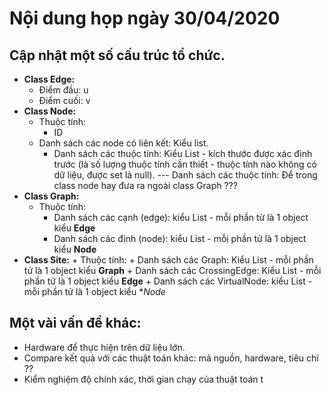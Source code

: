 # Nội dung họp ngày 30/04/2020

## Cập nhật một số cấu trúc tổ chức.
- **Class Edge:**
	+ Điểm đầu: u
	+ Điểm cuối: v
- **Class Node:**
	+ Thuộc tính:
		+ ID
    + Danh sách các node có liên kết: Kiểu list.
		+ Danh sách các thuộc tính: Kiểu List - kích thước được xác định trước (là số lượng thuộc tính cần thiết - thuộc tính nào không có dữ liệu, được set là null).
    --- Danh sách các thuộc tính: Để trong class node hay đưa ra ngoài class Graph ???
- **Class Graph:**
	+ Thuộc tính:
		+ Danh sách các cạnh (edge): kiểu List - mỗi phần tử là 1 object kiểu **Edge**
		+ Danh sách các đỉnh (node): kiểu List - mỗi phần tử là 1 object kiểu **Node**
- **Class Site:**
		+ Thuộc tính:
			+ Danh sách các Graph: Kiểu List - mỗi phần tử là 1 object kiểu **Graph**
			+ Danh sách các CrossingEdge: Kiểu List - mỗi phần tử là 1 object kiểu **Edge**
			+ Danh sách các VirtualNode: kiểu List - mỗi phần tử là 1 object kiểu **Node*
     
 ## Một vài vấn đề khác:
 - Hardware để thực hiện trên dữ liệu lớn.
 - Compare kết quả với các thuật toán khác: mã nguồn, hardware, tiêu chí ??
 - Kiểm nghiệm độ chính xác, thời gian chạy của thuật toán t
